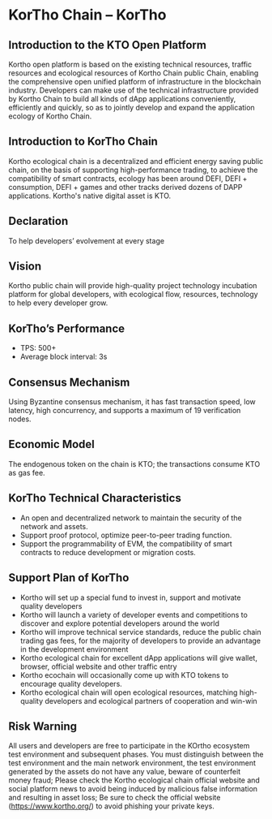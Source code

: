 # KorTho Chain – KorTho


## Introduction to the KTO Open Platform
Kortho open platform is based on the existing technical resources, traffic resources and ecological resources of Kortho Chain public Chain, enabling the comprehensive open unified platform of infrastructure in the blockchain industry. Developers can make use of the technical infrastructure provided by Kortho Chain to build all kinds of dApp applications conveniently, efficiently and quickly, so as to jointly develop and expand the application ecology of Kortho Chain.

## Introduction to KorTho Chain
Kortho ecological chain is a decentralized and efficient energy saving public chain, on the basis of supporting high-performance trading, to achieve the compatibility of smart contracts, ecology has been around DEFI, DEFI + consumption, DEFI + games and other tracks derived dozens of DAPP applications. Kortho's native digital asset is KTO.

## Declaration
To help developers’ evolvement at every stage 

## Vision
Kortho public chain will provide high-quality project technology incubation platform for global developers, with ecological flow, resources, technology to help every developer grow.

## KorTho’s Performance
- TPS: 500+
- Average block interval: 3s

## Consensus Mechanism
Using Byzantine consensus mechanism, it has fast transaction speed, low latency, high concurrency, and supports a maximum of 19 verification nodes.

## Economic Model 
The endogenous token on the chain is KTO; the transactions consume KTO as gas fee.


## KorTho Technical Characteristics
- An open and decentralized network to maintain the security of the network and assets.
- Support proof protocol, optimize peer-to-peer trading function.
- Support the programmability of EVM, the compatibility of smart contracts to reduce development or migration costs.


## Support Plan of KorTho
- Kortho will set up a special fund to invest in, support and motivate quality developers
- Kortho will launch a variety of developer events and competitions to discover and explore potential developers around the world
- Kortho will improve technical service standards, reduce the public chain trading gas fees, for the majority of developers to provide an advantage in the development environment
- Kortho ecological chain for excellent dApp applications will give wallet, browser, official website and other traffic entry
- Kortho ecochain will occasionally come up with KTO tokens to encourage quality developers.
- Kortho ecological chain will open ecological resources, matching high-quality developers and ecological partners of cooperation and win-win


## Risk Warning
All users and developers are free to participate in the KOrtho ecosystem test environment and subsequent phases.
You must distinguish between the test environment and the main network environment, the test environment generated by the assets do not have any value, beware of counterfeit money fraud;
Please check the Kortho ecological chain official website and social platform news to avoid being induced by malicious false information and resulting in asset loss;
Be sure to check the official website (https://www.kortho.org/) to avoid phishing your private keys.


